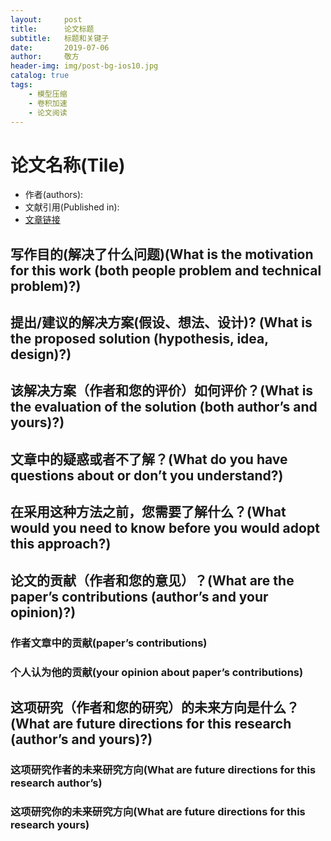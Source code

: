 ```yaml
---
layout:     post
title:      论文标题
subtitle:   标题和关键子
date:       2019-07-06
author:     敬方
header-img: img/post-bg-ios10.jpg
catalog: true
tags:
    - 模型压缩
    - 卷积加速
    - 论文阅读
---
```


# 论文名称(Tile)

- 作者(authors):
- 文献引用(Published in):
- [文章链接]()


## 写作目的(解决了什么问题)(What is the motivation for this work (both people problem and technical problem)?)





## 提出/建议的解决方案(假设、想法、设计)? (What is the proposed solution (hypothesis, idea, design)?)



## 该解决方案（作者和您的评价）如何评价？(What is the evaluation of the solution (both author’s and yours)?)


## 文章中的疑惑或者不了解？(What do you have questions about or don’t you understand?)

## 在采用这种方法之前，您需要了解什么？(What would you need to know before you would adopt this approach?)

## 论文的贡献（作者和您的意见）？(What are the paper’s contributions (author’s and your opinion)?)

### 作者文章中的贡献(paper’s contributions)


### 个人认为他的贡献(your opinion about paper’s contributions)




## 这项研究（作者和您的研究）的未来方向是什么？(What are future directions for this research (author’s and yours)?)



### 这项研究作者的未来研究方向(What are future directions for this research author’s)



### 这项研究你的未来研究方向(What are future directions for this research yours)